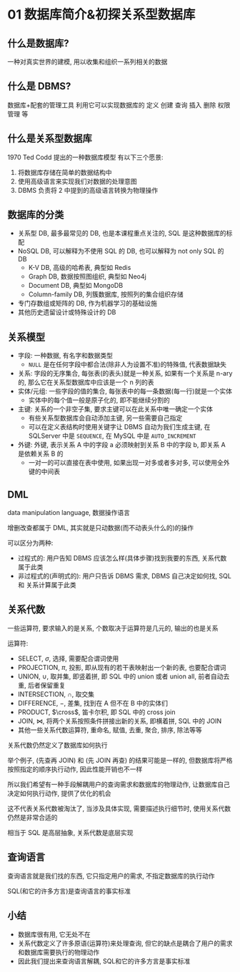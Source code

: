 # 01 数据库简介&初探关系型数据库

## 什么是数据库?

一种对真实世界的建模, 用以收集和组织一系列相关的数据

## 什么是 DBMS?

数据库+配套的管理工具
利用它可以实现数据库的 定义 创建 查询 插入 删除 权限管理 等

## 什么是关系型数据库

1970 Ted Codd 提出的一种数据库模型
有以下三个愿景:
1. 将数据库存储在简单的数据结构中
2. 使用高级语言来实现我们对数据的处理意图
3. DBMS 负责将 2 中提到的高级语言转换为物理操作

## 数据库的分类

- 关系型 DB, 最多最常见的 DB, 也是本课程重点关注的, SQL 是这种数据库的标配
- NoSQL DB, 可以解释为不使用 SQL 的 DB, 也可以解释为 not only SQL 的 DB
  - K-V DB, 高级的哈希表, 典型如 Redis
  - Graph DB, 数据按照图组织, 典型如 Neo4j
  - Document DB, 典型如 MongoDB
  - Column-family DB, 列簇数据库, 按照列的集合组织存储
- 专门存数组或矩阵的 DB, 作为机器学习的基础设施
- 其他历史遗留设计或特殊设计的 DB

## 关系模型

- 字段: 一种数据, 有名字和数据类型
  - `NULL` 是在任何字段中都合法(除非人为设置不准)的特殊值, 代表数据缺失
- 关系: 字段的无序集合, 每张表(的表头)就是一种关系, 如果有一个关系是 n-ary 的, 那么它在关系型数据库中应该是一个 n 列的表
- 实体/元组: 一些字段的值的集合, 每张表中的每一条数据(每一行)就是一个实体
  - 实体中的每个值一般是原子化的, 即不能继续分割的
- 主键: 关系的一个非空子集, 要求主键可以在此关系中唯一确定一个实体
  - 有些关系型数据库会自动添加主键, 另一些需要自己指定
  - 可以在定义表结构时使用关键字让 DBMS 自动为我们生成主键, 在 SQLServer 中是 `SEQUENCE`, 在 MySQL 中是 `AUTO_INCREMENT`
- 外键: 外键, 表示关系 A 中的字段 a 必须映射到关系 B 中的字段 b, 即关系 A 是依赖关系 B 的
  - 一对一的可以直接在表中使用, 如果出现一对多或者多对多, 可以使用全外键的中间表


## DML

data manipulation language, 数据操作语言

增删改查都属于 DML, 其实就是只动数据(而不动表头什么的)的操作

可以区分为两种:
- 过程式的: 用户告知 DBMS 应该怎么样(具体步骤)找到我要的东西, 关系代数属于此类
- 非过程式的(声明式的): 用户只告诉 DBMS 需求, DBMS 自己决定如何找, SQL 和 关系计算属于此类

## 关系代数

一些运算符, 要求输入的是关系, 个数取决于运算符是几元的, 输出的也是关系

运算符:
- SELECT, $\sigma$, 选择, 需要配合谓词使用
- PROJECTION, $\pi$, 投影, 即从现有的若干表映射出一个新的表, 也要配合谓词
- UNION, $\cup$, 取并集, 即竖着拼, 即 SQL 中的 union 或者 union all, 前者自动去重, 后者保留重复
- INTERSECTION, $\cap$, 取交集
- DIFFERENCE, $-$, 差集, 找到在 A 但不在 B 中的实体们
- PRODUCT, $\cross$, 笛卡尔积, 即 SQL 中的 cross join
- JOIN, $\bowtie$, 将两个关系按照条件拼接出新的关系, 即横着拼, SQL 中的 JOIN
- 其他一些关系代数运算符, 重命名, 赋值, 去重, 聚合, 排序, 除法等等

关系代数仍然定义了数据库如何执行

举个例子, (先查再 JOIN) 和 (先 JOIN 再查) 的结果可能是一样的, 但数据库将严格按照指定的顺序执行动作, 因此性能开销也不一样

所以我们希望有一种手段解耦用户的查询需求和数据库的物理动作, 让数据库自己决定如何执行动作, 提供了优化的机会

这不代表关系代数被淘汰了, 当涉及具体实现, 需要描述执行细节时, 使用关系代数仍然是非常合适的

相当于 SQL 是高层抽象, 关系代数是底层实现

## 查询语言

查询语言就是我们找的东西, 它只指定用户的需求, 不指定数据库的执行动作

SQL(和它的许多方言)是查询语言的事实标准

## 小结

- 数据库很有用, 它无处不在
- 关系代数定义了许多原语(运算符)来处理查询, 但它的缺点是耦合了用户的需求和数据库需要执行的物理动作
- 因此我们提出来查询语言解耦, SQL和它的许多方言是事实标准